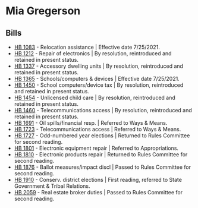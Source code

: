 # Mia Gregerson
## Bills
* [HB 1083](/bill/2021-22/hb/1083/) - Relocation assistance | Effective date 7/25/2021.
* [HB 1212](/bill/2021-22/hb/1212/) - Repair of electronics | By resolution, reintroduced and retained in present status.
* [HB 1337](/bill/2021-22/hb/1337/) - Accessory dwelling units | By resolution, reintroduced and retained in present status.
* [HB 1365](/bill/2021-22/hb/1365/) - Schools/computers & devices | Effective date 7/25/2021.
* [HB 1450](/bill/2021-22/hb/1450/) - School computers/device tax | By resolution, reintroduced and retained in present status.
* [HB 1454](/bill/2021-22/hb/1454/) - Unlicensed child care | By resolution, reintroduced and retained in present status.
* [HB 1460](/bill/2021-22/hb/1460/) - Telecommunications access | By resolution, reintroduced and retained in present status.
* [HB 1691](/bill/2021-22/hb/1691/) - Oil spills/financial resp. | Referred to Ways & Means.
* [HB 1723](/bill/2021-22/hb/1723/) - Telecommunications access | Referred to Ways & Means.
* [HB 1727](/bill/2021-22/hb/1727/) - Odd-numbered year elections | Returned to Rules Committee for second reading.
* [HB 1801](/bill/2021-22/hb/1801/) - Electronic equipment repair | Referred to Appropriations.
* [HB 1810](/bill/2021-22/hb/1810/) - Electronic products repair | Returned to Rules Committee for second reading.
* [HB 1876](/bill/2021-22/hb/1876/) - Ballot measures/impact discl | Passed to Rules Committee for second reading.
* [HB 1910](/bill/2021-22/hb/1910/) - Conserv. district elections | First reading, referred to State Government & Tribal Relations.
* [HB 2059](/bill/2021-22/hb/2059/) - Real estate broker duties | Passed to Rules Committee for second reading.
